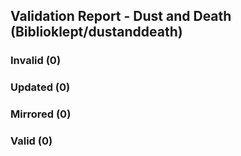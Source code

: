 ## Validation Report - Dust and Death (Biblioklept/dustanddeath)


### Invalid (0)
### Updated (0)
### Mirrored (0)
### Valid (0)
